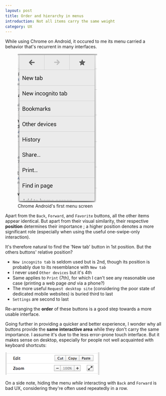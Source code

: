 ```yaml
---
layout: post
title: Order and hierarchy in menus
introduction: Not all items carry the same weight
category: UX
---
```


While using Chrome on Android, it occured to me its menu carried a behavior that's recurrent in many interfaces.

<figure>
  <img alt="Chrome Android first screen" src="/images/chrome-android-first-screen.png"><br>
  <figcaption>Chrome Android's first menu screen</figcaption>
</figure>

Apart from the `Back`, `Forward`, and `Favorite` buttons, all the other items appear identical. But apart from their visual similarity, their respective **position** determines their importance ; a higher position denotes a more significant role (especially when using the useful one-swipe-only interaction).

It's therefore natural to find the 'New tab' button in 1st position. But the others buttons' relative position?

* `New incognito tab` is seldom used but is 2nd, though its position is probably due to its resemblance with `New tab`
* I never used `Other devices` but it's 4th
* Same applies to `Print` (7th), for which I can't see any reasonable use case (printing a web page *and* via a phone?)
* The more useful `Request desktop site` (considering the poor state of dedicated mobile websites) is buried third to last
* `Settings` are second to last

Re-arranging the **order** of these buttons is a good step towards a more usable interface.

Going further in providing a quicker and better experience, I wonder why all buttons provide the **same interactive area** while they don't carry the same importance. I assume it's due to the less error-prone touch interface. But it makes sense on desktop, especially for people not well acquainted with keyboard shortcuts:

![Chrome Desktop menu buttons](/images/chrome-desktop-menu-buttons.png)

On a side note, hiding the menu *while* interacting with `Back` and `Forward` is bad UX, considering they're often used repeatedly in a row.